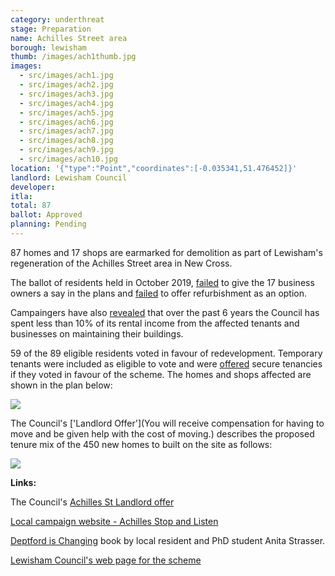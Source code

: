 ```yaml
---
category: underthreat
stage: Preparation
name: Achilles Street area 
borough: lewisham
thumb: /images/ach1thumb.jpg
images:
  - src/images/ach1.jpg
  - src/images/ach2.jpg
  - src/images/ach3.jpg
  - src/images/ach4.jpg
  - src/images/ach5.jpg
  - src/images/ach6.jpg
  - src/images/ach7.jpg
  - src/images/ach8.jpg
  - src/images/ach9.jpg
  - src/images/ach10.jpg
location: '{"type":"Point","coordinates":[-0.035341,51.476452]}'
landlord: Lewisham Council
developer:
itla:
total: 87
ballot: Approved
planning: Pending
---
```

87 homes and 17 shops are earmarked for demolition as part of Lewisham's regeneration of the Achilles Street area in New Cross.

The ballot of residents held in October 2019, [failed](https://achillesstreetstopandlisten.wordpress.com/2019/10/22/no-vote-for-business-owners-regarding-the-demolition-of-their-businesses-on-new-cross-road/) to give the 17 business owners a say in the plans and [failed](https://achillesstreetstopandlisten.wordpress.com/2019/10/10/for-immediate-release/) to offer refurbishment as an option. 

Campaingers have also [revealed](https://achillesstreetstopandlisten.wordpress.com/2019/10/10/for-immediate-release/) that over the past 6 years the Council has spent less than 10% of its rental income from the affected tenants and businesses on maintaining their buildings.  

59 of the 89 eligible residents voted in favour of redevelopment. Temporary tenants were included as eligible to vote and were [offered](https://achillesstreetstopandlisten.files.wordpress.com/2019/09/appendix-a-achilles-street-landlord-offer.pdf) secure tenancies if they voted in favour of the scheme. The homes and shops affected are shown in the plan below:

<img src="/images/achillesplan.png" class="img-fluid rounded img-thumbnail">

The Council's ['Landlord Offer'](You will receive compensation for having to move and be given help with the cost of moving.) describes the proposed tenure mix of the 450 new homes to built on the site as follows:

<img src="/images/aslo.png" class="img-fluid rounded img-thumbnail">

__Links:__

The Council's [Achilles St Landlord offer](http://councilmeetings.lewisham.gov.uk/documents/s67637/Appendix%20A%20-%20Achilles%20Street%20Landlord%20Offer.pdf)

[Local campaign website - Achilles Stop and Listen](https://achillesstreetstopandlisten.wordpress.com/)

[Deptford is Changing](https://www.yumpu.com/en/document/view/63260301/deptford-is-changing-a-creative-exploration-of-gentrification) book by local resident and PhD student Anita Strasser.

[Lewisham Council's web page for the scheme](https://lewisham.gov.uk/organizations/achilles-street-redevelopment)
